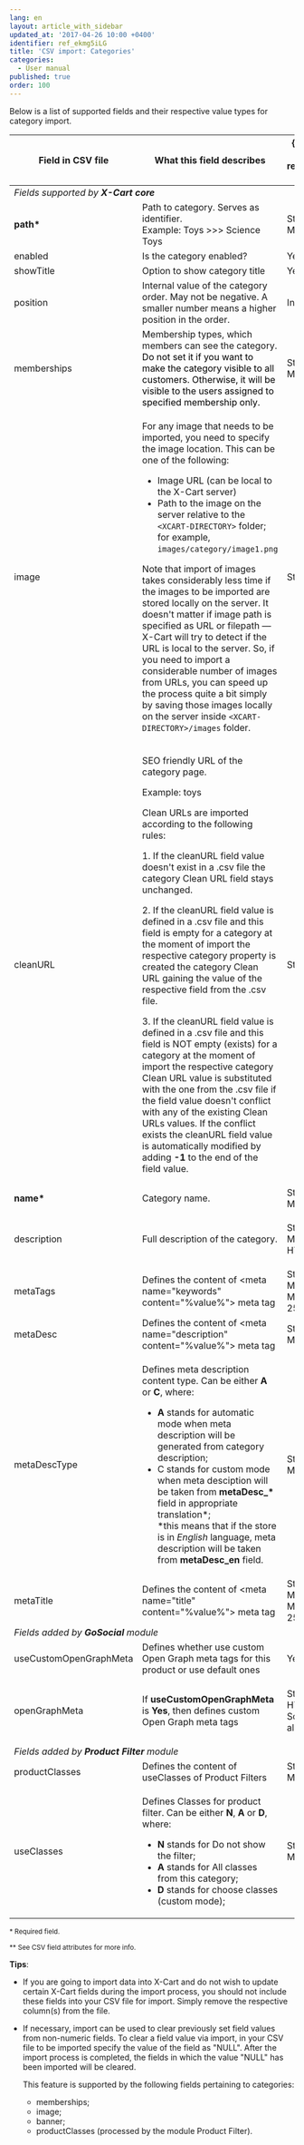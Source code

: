 ```yaml
---
lang: en
layout: article_with_sidebar
updated_at: '2017-04-26 10:00 +0400'
identifier: ref_ekmg5iLG
title: 'CSV import: Categories'
categories:
  - User manual
published: true
order: 100
---
```


Below is a list of supported fields and their respective value types for category import.

<table class="ui celled padded compact small table">
  <thead>
    <tr>
      <th class="confluenceTh">Field in CSV file</th>
      <th colspan="1" class="confluenceTh">What this field describes</th>
      <th colspan="1" class="confluenceTh" markdown="1">{% link 'Value type' ref_2LwMTTTW %}</th>
    </tr>
  </thead>
  <tbody>
    <tr>
      <td colspan="3" class="confluenceTd"><em> Fields supported by <strong>X-Cart core</strong></em>
      </td>
    </tr>
    <tr>
      <td colspan="1" class="confluenceTd"><strong>path*</strong>
      </td>
      <td colspan="1" class="confluenceTd">Path to category. Serves as identifier.
        <br>Example: Toys &gt;&gt;&gt; Science Toys&nbsp;</td>
      <td colspan="1" class="confluenceTd">
        <p>String,
          <br>Max. length: 32</p>
      </td>
    </tr>
    <tr>
      <td colspan="1" class="confluenceTd">enabled</td>
      <td colspan="1" class="confluenceTd">Is the category enabled?</td>
      <td colspan="1" class="confluenceTd">Yes/No</td>
    </tr>
    <tr>
      <td colspan="1" class="confluenceTd">showTitle</td>
      <td colspan="1" class="confluenceTd">Option to show category title</td>
      <td colspan="1" class="confluenceTd">Yes/No</td>
    </tr>
    <tr>
      <td colspan="1" class="confluenceTd">position</td>
      <td colspan="1" class="confluenceTd">Internal value of the category order. May not be negative. A smaller number means a higher position in the order.</td>
      <td colspan="1" class="confluenceTd">Integer</td>
    </tr>
    <tr>
      <td colspan="1" class="confluenceTd">memberships</td>
      <td colspan="1" class="confluenceTd">Membership types, which members can see the category. <span style="color: rgb(0,0,0);">Do not set it if you want to make the category visible to all customers. Otherwise, it will be visible to the users assigned to specified membership only.</span>
      </td>
      <td colspan="1" class="confluenceTd">String,
        <br>Multiple&nbsp;</td>
    </tr>
    <tr>
      <td class="confluenceTd">image</td>
      <td colspan="1" class="confluenceTd">
        <p>For any image that needs to be imported, you need to specify the image location. This can be one of the following:</p>
        <ul>
          <li>Image URL (can be local to the X-Cart server)</li>
          <li>Path to the image on the server relative to the <code>&lt;XCART-DIRECTORY&gt;</code> folder; for example, <code>images/category/image1.png</code></li>
        </ul>
        <p>Note that import of images takes considerably less time if the images to be imported are stored locally on the server. It doesn't matter if image path is specified as URL or filepath — X-Cart will try to detect if the URL is local to the server. So, if you need to import a considerable number of images from URLs, you can speed up the process quite a bit simply by saving those images locally on the server inside <code>&lt;XCART-DIRECTORY&gt;/images</code> folder.</p>
      </td>
      <td class="confluenceTd">String</td>
    </tr>
    <tr>
      <td class="confluenceTd">cleanURL</td>
      <td class="confluenceTd">
        <p>SEO friendly URL of the category page.</p>
        <p>Example: toys</p>
        <p>Clean URLs are imported according to the following rules:</p>
        <p>1. If the cleanURL field value doesn't exist in a .csv file the category Clean URL field stays unchanged.</p>
        <p>2. If the cleanURL field value is defined in a .csv file and this field is empty for a category at the moment of import the respective category property is created the category Clean URL gaining the value of the respective field from the .csv file.</p>
        <p>3. If the cleanURL field value is defined in a .csv file and this field is NOT empty (exists) for a category at the moment of import the respective category Clean URL value is substituted with the one from the .csv file if the field value doesn't conflict with any of the existing Clean URLs values. If the conflict exists the cleanURL field value is automatically modified by adding <strong>-1</strong> to the end of the field value.</p>
      </td>
      <td class="confluenceTd">String</td>
    </tr>
    <tr>
      <td class="confluenceTd"><strong>name*</strong>
      </td>
      <td class="confluenceTd">Category name.</td>
      <td class="confluenceTd">String,
        <br>Multilingual&nbsp;</td>
    </tr>
    <tr>
      <td class="confluenceTd">description</td>
      <td colspan="1" class="confluenceTd">Full description of the category.</td>
      <td colspan="1" class="confluenceTd">
        <p>String,
          <br>Multilingual,
          <br>HTML allowed&nbsp;</p>
      </td>
    </tr>
    <tr>
      <td class="confluenceTd">metaTags</td>
      <td class="confluenceTd"><span>Defines the content of &lt;meta name="keywords" content="%value%"&gt; meta tag</span>
      </td>
      <td class="confluenceTd">String,
        <br>Multilingual,
        <br>Max. length: 255&nbsp;</td>
    </tr>
    <tr>
      <td class="confluenceTd">metaDesc</td>
      <td class="confluenceTd">Defines the content of &lt;meta name="description" content="%value%"&gt; meta tag</td>
      <td class="confluenceTd">String,
        <br>Multilingual&nbsp;</td>
    </tr>
    <tr>
      <td class="confluenceTd">metaDescType</td>
      <td class="confluenceTd">
        <p>Defines meta description content type. Can be either <strong>A </strong>or <strong>C</strong>, where:</p>
        <ul>
          <li><strong>A</strong> stands for automatic mode when meta description will be generated from category description;</li>
          <li>C stands for custom mode when meta desciption will be taken from <strong>metaDesc_* </strong>field in appropriate translation*;
            <br>*this means that if the store is in <em>English</em> language, meta description will be taken from <strong>metaDesc_en</strong> field.</li>
        </ul>
      </td>
      <td class="confluenceTd">String,
        <br>Max. length: 1&nbsp;</td>
    </tr>
    <tr>
      <td class="confluenceTd">metaTitle</td>
      <td class="confluenceTd"><span>Defines the content of &lt;meta name="title" content="%value%"&gt; meta tag</span>
      </td>
      <td class="confluenceTd">String<span>,</span>
        <br><span>Multilingual,</span>
        <br><span>Max. length: 255&nbsp;</span>
      </td>
    </tr>
    <tr>
      <td colspan="3" class="confluenceTd"><em>Fields added by <strong>GoSocial</strong> module</em>
      </td>
    </tr>
    <tr>
      <td class="confluenceTd"><span><span>useCustomOpenGraphMeta</span></span>
      </td>
      <td class="confluenceTd">Defines whether use custom Open Graph meta tags for this product or use default ones</td>
      <td class="confluenceTd">Yes/No</td>
    </tr>
    <tr>
      <td class="confluenceTd"><span>openGraphMeta</span>
      </td>
      <td class="confluenceTd">If <strong><span>useCustomOpenGraphMeta</span></strong> is <strong>Yes</strong>, then defines custom Open Graph meta tags</td>
      <td class="confluenceTd">
        <p>String,
          <br>HTML allowed,
          <br>Scripting allowed&nbsp;</p>
      </td>
    </tr>
    <tr>
      <td colspan="3" class="confluenceTd"><em>Fields added by <strong>Product Filter</strong> module</em>
      </td>
    </tr>
    <tr>
      <td class="confluenceTd">productClasses</td>
      <td class="confluenceTd">Defines the content of useClasses of Product Filters</td>
      <td class="confluenceTd">String,
        <br>Max length: 1&nbsp;</td>
    </tr>
    <tr>
      <td class="confluenceTd">useClasses</td>
      <td class="confluenceTd">
        <p>Defines Classes for product filter. Can be either <strong>N</strong>, <strong>A </strong> or <strong>D</strong>, where:</p>
        <ul>
          <li><strong>N</strong> stands for Do not show the filter;</li>
          <li><strong>A</strong> stands for All classes from this category; </li>
          <li><strong>D</strong> stands for choose classes (custom mode); </li>
        </ul>
      </td>
      <td class="confluenceTd">String,
        <br>Max. length: 1&nbsp;</td>
    </tr>
  </tbody>
</table>

<sub>* Required field.</sub>

<sub markdown="1">** See CSV field attributes for more info.</sub>

**Tips**:

*   If you are going to import data into X-Cart and do not wish to update certain X-Cart fields during the import process, you should not include these fields into your CSV file for import. Simply remove the respective column(s) from the file.

*   If necessary, import can be used to clear previously set field values from non-numeric fields. To clear a field value via import, in your CSV file to be imported specify the value of the field as "NULL". After the import process is completed, the fields in which the value "NULL" has been imported will be cleared. 

    This feature is supported by the following fields pertaining to categories:

    *   memberships;
    *   image;
    *   banner;
    *   productClasses (processed by the module Product Filter).

